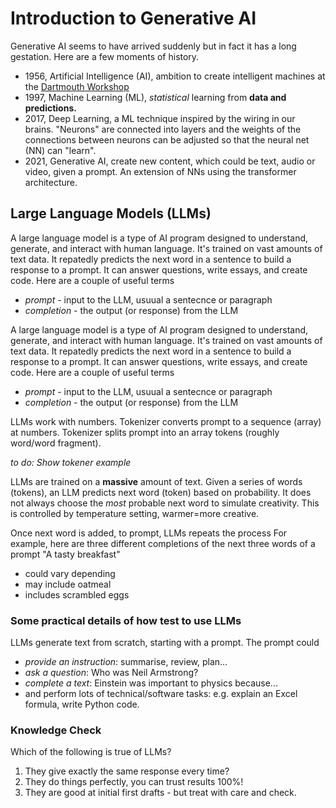 # Introduction to Generative AI

Generative AI seems to have arrived suddenly but in fact it has a long gestation.  Here are a few moments of history.

* 1956, Artificial Intelligence (AI), ambition to create intelligent machines at the [Dartmouth Workshop](https://en.wikipedia.org/wiki/Dartmouth_workshop)
* 1997, Machine Learning (ML), _statistical_ learning from **data and predictions.**
* 2017, Deep Learning, a ML technique inspired by the wiring in our brains.  "Neurons" are connected into layers and the weights of the connections between neurons can be adjusted so that the neural net (NN) can "learn".
* 2021, Generative AI, create new content, which could be text, audio or video, given a prompt.  An extension of NNs using the transformer architecture.

## Large Language Models (LLMs)

A large language model is a type of AI program designed to understand, generate, and interact with human language. It's trained on vast amounts of text data.  It repatedly predicts the next word in a sentence to build a response to a prompt.  It can answer questions, write essays, and create code. 
Here are a couple of useful terms
* *prompt*  - input to the LLM, usuual a sentecnce or paragraph
* *completion* - the output (or response) from the LLM  

A large language model is a type of AI program designed to understand, generate, and interact with human language. It's trained on vast amounts of text data.  It repatedly predicts the next word in a sentence to build a response to a prompt.  It can answer questions, write essays, and create code. 
Here are a couple of useful terms
* *prompt*  - input to the LLM, usuual a sentecnce or paragraph
* *completion* - the output (or response) from the LLM  

LLMs work with numbers. Tokenizer converts prompt to a sequence (array) at numbers. Tokenizer splits prompt into an array tokens (roughly word/word fragment).  

_to do: Show tokener example_

LLMs are trained on a **massive** amount of text.
Given a series of words (tokens), an LLM predicts next word (token) based on probability.  It does not always choose the _most_ probable next word to simulate creativity. This is controlled by temperature setting, warmer=more creative. 

Once next word is added, to prompt, LLMs repeats the process
For example, here are three different completions of the next three words of a prompt "A tasty breakfast"
* could vary depending
* may include oatmeal
* includes scrambled eggs

### Some practical details of how test to use LLMs
LLMs generate text from scratch, starting with a prompt. The prompt could
- _provide an instruction_: summarise, review, plan...
- _ask a question_: Who was Neil Armstrong?
- _complete a text_: Einstein was important to physics because...
- and perform lots of technical/software tasks: e.g. explain an Excel formula, write Python code.

### Knowledge Check
Which of the following is true of LLMs?
1. They give exactly the same response every time?
2. They do things perfectly, you can trust results 100%!
3. They are good at initial first drafts - but treat with care and check.
 
